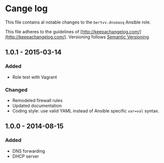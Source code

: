 # Cange log

This file contains al notable changes to the `bertvv.dnsmasq` Ansible role.

This file adheres to the guidelines of [http://keepachangelog.com/](http://keepachangelog.com/). Versioning follows [Semantic Versioning](http://semver.org/).

## 1.0.1 - 2015-03-14

### Added

- Role test with Vagrant

### Changed

- Remodeled firewall rules
- Updated documentation
- Coding style: use valid YAML instead of Ansible specific `var=val` syntax.

## 1.0.0 - 2014-08-15

### Added

- DNS forwarding
- DHCP server

